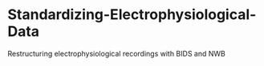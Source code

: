 # Standardizing-Electrophysiological-Data
Restructuring electrophysiological recordings with BIDS and NWB
